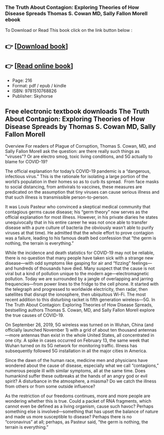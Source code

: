 ### The Truth About Contagion: Exploring Theories of How Disease Spreads Thomas S. Cowan MD, Sally Fallon Morell ebook

To Download or Read This book click on the link button below :

## 👉  [**[Download book](http://ebooksharez.info/download.php?group=book&from=github.com&id=602423&lnk=1081 "Download book")**]

## 👉  [**[Read online book](http://ebooksharez.info/download.php?group=book&from=github.com&id=602423&lnk=1081 "Read online book")**]


* Page: 216
* Format: pdf / epub / kindle
* ISBN: 9781510768826
* Publisher: Skyhorse



## Free electronic textbook downloads The Truth About Contagion: Exploring Theories of How Disease Spreads by Thomas S. Cowan MD, Sally Fallon Morell


Overview
For readers of Plague of Corruption, Thomas S. Cowan, MD, and Sally Fallon Morell ask the question: are there really such things as &quot;viruses&quot;? Or are electro smog, toxic living conditions, and 5G actually to blame for COVID-19?

 The official explanation for today’s COVID-19 pandemic is a “dangerous, infectious virus.” This is the rationale for isolating a large portion of the world’s population in their homes so as to curb its spread.  From face masks to social distancing, from antivirals to vaccines, these measures are predicated on the assumption that tiny viruses can cause serious illness and that such illness is transmissible person-to-person.

 It was Louis Pasteur who convinced a skeptical medical community that contagious germs cause disease; his “germ theory” now serves as the official explanation for most illness. However, in his private diaries he states unequivocally that in his entire career he was not once able to transfer disease with a pure culture of bacteria (he obviously wasn’t able to purify viruses at that time). He admitted that the whole effort to prove contagion was a failure, leading to his famous death bed confession that “the germ is nothing, the terrain is everything.” 

 While the incidence and death statistics for COVID-19 may not be reliable, there is no question that many people have taken sick with a strange new disease—with odd symptoms like gasping for air and “fizzing” feelings—and hundreds of thousands have died. Many suspect that the cause is not viral but a kind of pollution unique to the modern age—electromagnetic pollution. Today we are surrounded by a jangle of overlapping and jarring frequencies—from power lines to the fridge to the cell phone. It started with the telegraph and progressed to worldwide electricity, then radar, then satellites that disrupt the ionosphere, then ubiquitous Wi-Fi. The most recent addition to this disturbing racket is fifth generation wireless—5G. In The Truth About Contagion: Exploring Theories of How Disease Spreads, bestselling authors Thomas S. Cowan, MD, and Sally Fallon Morell explore the true causes of COVID-19.

 On September 26, 2019, 5G wireless was turned on in Wuhan, China (and officially launched November 1) with a grid of about ten thousand antennas—more antennas than exist in the whole United States, all concentrated in one city. A spike in cases occurred on February 13, the same week that Wuhan turned on its 5G network for monitoring traffic. Illness has subsequently followed 5G installation in all the major cities in America.

 Since the dawn of the human race, medicine men and physicians have wondered about the cause of disease, especially what we call “contagions,” numerous people ill with similar symptoms, all at the same time. Does humankind suffer these outbreaks at the hands of an angry god or evil spirit? A disturbance in the atmosphere, a miasma? Do we catch the illness from others or from some outside influence?

 As the restriction of our freedoms continues, more and more people are wondering whether this is true. Could a packet of RNA fragments, which cannot even be defined as a living organism, cause such havoc? Perhaps something else is involved—something that has upset the balance of nature and made us more susceptible to disease? Perhaps there is no “coronavirus” at all; perhaps, as Pasteur said, “the germ is nothing, the terrain is everything.” 



